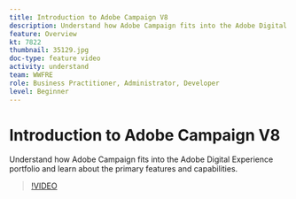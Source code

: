 ```yaml
---
title: Introduction to Adobe Campaign V8
description: Understand how Adobe Campaign fits into the Adobe Digital Experience portfolio and learn about the primary features and capabilities.
feature: Overview
kt: 7822
thumbnail: 35129.jpg
doc-type: feature video
activity: understand
team: WWFRE
role: Business Practitioner, Administrator, Developer
level: Beginner
---
```


# Introduction to Adobe Campaign V8

Understand how Adobe Campaign fits into the Adobe Digital Experience portfolio and learn about the primary features and capabilities.

>[!VIDEO](https://video.tv.adobe.com/v/35129?quality=12)
